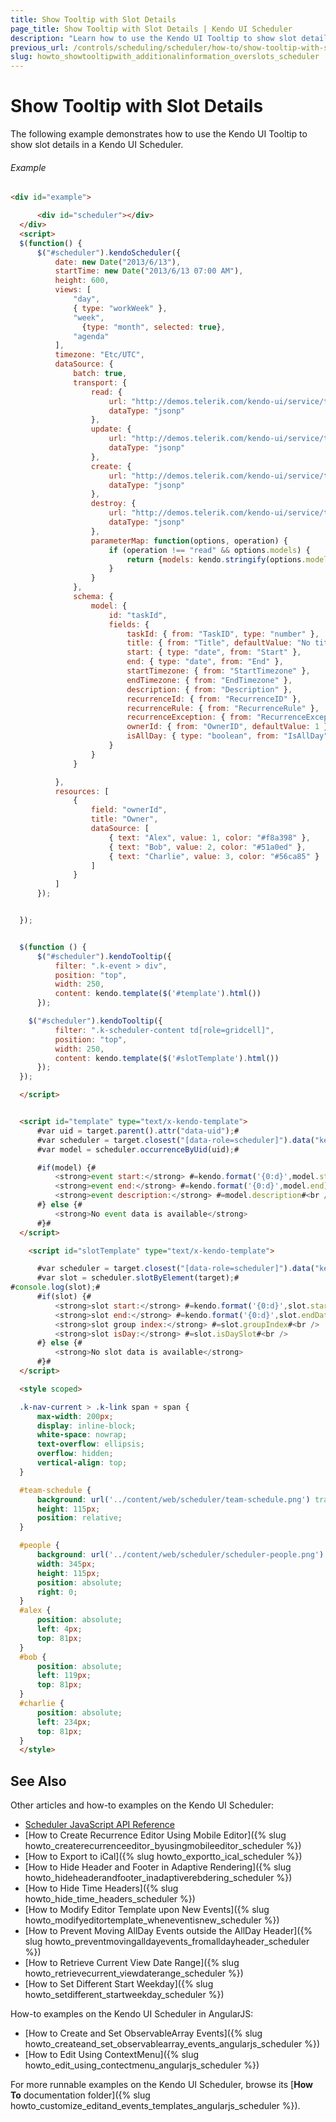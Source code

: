 ```yaml
---
title: Show Tooltip with Slot Details
page_title: Show Tooltip with Slot Details | Kendo UI Scheduler
description: "Learn how to use the Kendo UI Tooltip to show slot details in a Kendo UI Scheduler."
previous_url: /controls/scheduling/scheduler/how-to/show-tooltip-with-slot-details
slug: howto_showtooltipwith_additionalinformation_overslots_scheduler
---
```


# Show Tooltip with Slot Details

The following example demonstrates how to use the Kendo UI Tooltip to show slot details in a Kendo UI Scheduler.

###### Example

```html
<div id="example">

      <div id="scheduler"></div>
  </div>
  <script>
  $(function() {
      $("#scheduler").kendoScheduler({
          date: new Date("2013/6/13"),
          startTime: new Date("2013/6/13 07:00 AM"),
          height: 600,
          views: [
              "day",
              { type: "workWeek" },
              "week",
            	{type: "month", selected: true},
              "agenda"
          ],
          timezone: "Etc/UTC",
          dataSource: {
              batch: true,
              transport: {
                  read: {
                      url: "http://demos.telerik.com/kendo-ui/service/tasks",
                      dataType: "jsonp"
                  },
                  update: {
                      url: "http://demos.telerik.com/kendo-ui/service/tasks/update",
                      dataType: "jsonp"
                  },
                  create: {
                      url: "http://demos.telerik.com/kendo-ui/service/tasks/create",
                      dataType: "jsonp"
                  },
                  destroy: {
                      url: "http://demos.telerik.com/kendo-ui/service/tasks/destroy",
                      dataType: "jsonp"
                  },
                  parameterMap: function(options, operation) {
                      if (operation !== "read" && options.models) {
                          return {models: kendo.stringify(options.models)};
                      }
                  }
              },
              schema: {
                  model: {
                      id: "taskId",
                      fields: {
                          taskId: { from: "TaskID", type: "number" },
                          title: { from: "Title", defaultValue: "No title", validation: { required: true } },
                          start: { type: "date", from: "Start" },
                          end: { type: "date", from: "End" },
                          startTimezone: { from: "StartTimezone" },
                          endTimezone: { from: "EndTimezone" },
                          description: { from: "Description" },
                          recurrenceId: { from: "RecurrenceID" },
                          recurrenceRule: { from: "RecurrenceRule" },
                          recurrenceException: { from: "RecurrenceException" },
                          ownerId: { from: "OwnerID", defaultValue: 1 },
                          isAllDay: { type: "boolean", from: "IsAllDay" }
                      }
                  }
              }

          },
          resources: [
              {
                  field: "ownerId",
                  title: "Owner",
                  dataSource: [
                      { text: "Alex", value: 1, color: "#f8a398" },
                      { text: "Bob", value: 2, color: "#51a0ed" },
                      { text: "Charlie", value: 3, color: "#56ca85" }
                  ]
              }
          ]
      });


  });


  $(function () {
      $("#scheduler").kendoTooltip({
          filter: ".k-event > div",
          position: "top",
          width: 250,
          content: kendo.template($('#template').html())
      });

    $("#scheduler").kendoTooltip({
          filter: ".k-scheduler-content td[role=gridcell]",
          position: "top",
          width: 250,
          content: kendo.template($('#slotTemplate').html())
      });
  });

  </script>


  <script id="template" type="text/x-kendo-template">
      #var uid = target.parent().attr("data-uid");#
      #var scheduler = target.closest("[data-role=scheduler]").data("kendoScheduler");#
      #var model = scheduler.occurrenceByUid(uid);#

      #if(model) {#
          <strong>event start:</strong> #=kendo.format('{0:d}',model.start)#<br />
          <strong>event end:</strong> #=kendo.format('{0:d}',model.end)#<br />
          <strong>event description:</strong> #=model.description#<br />
      #} else {#
          <strong>No event data is available</strong>
      #}#
  </script>

 	<script id="slotTemplate" type="text/x-kendo-template">

      #var scheduler = target.closest("[data-role=scheduler]").data("kendoScheduler");#
      #var slot = scheduler.slotByElement(target);#
#console.log(slot);#
      #if(slot) {#
          <strong>slot start:</strong> #=kendo.format('{0:d}',slot.startDate)#<br />
          <strong>slot end:</strong> #=kendo.format('{0:d}',slot.endDate)#<br />
          <strong>slot group index:</strong> #=slot.groupIndex#<br />
          <strong>slot isDay:</strong> #=slot.isDaySlot#<br />
      #} else {#
          <strong>No slot data is available</strong>
      #}#
  </script>

  <style scoped>

  .k-nav-current > .k-link span + span {
      max-width: 200px;
      display: inline-block;
      white-space: nowrap;
      text-overflow: ellipsis;
      overflow: hidden;
      vertical-align: top;
  }

  #team-schedule {
      background: url('../content/web/scheduler/team-schedule.png') transparent no-repeat;
      height: 115px;
      position: relative;
  }

  #people {
      background: url('../content/web/scheduler/scheduler-people.png') no-repeat;
      width: 345px;
      height: 115px;
      position: absolute;
      right: 0;
  }
  #alex {
      position: absolute;
      left: 4px;
      top: 81px;
  }
  #bob {
      position: absolute;
      left: 119px;
      top: 81px;
  }
  #charlie {
      position: absolute;
      left: 234px;
      top: 81px;
  }
  </style>

```

## See Also

Other articles and how-to examples on the Kendo UI Scheduler:

* [Scheduler JavaScript API Reference](/api/javascript/ui/scheduler)
* [How to Create Recurrence Editor Using Mobile Editor]({% slug howto_createrecurrenceeditor_byusingmobileeditor_scheduler %})
* [How to Export to iCal]({% slug howto_exportto_ical_scheduler %})
* [How to Hide Header and Footer in Adaptive Rendering]({% slug howto_hideheaderandfooter_inadaptiverebdering_scheduler %})
* [How to Hide Time Headers]({% slug howto_hide_time_headers_scheduler %})
* [How to Modify Editor Template upon New Events]({% slug howto_modifyeditortemplate_wheneventisnew_scheduler %})
* [How to Prevent Moving AllDay Events outside the AllDay Header]({% slug howto_preventmovingalldayevents_fromalldayheader_scheduler %})
* [How to Retrieve Current View Date Range]({% slug howto_retrievecurrent_viewdaterange_scheduler %})
* [How to Set Different Start Weekday]({% slug howto_setdifferent_startweekday_scheduler %})

How-to examples on the Kendo UI Scheduler in AngularJS:

* [How to Create and Set ObservableArray Events]({% slug howto_createand_set_observablearray_events_angularjs_scheduler %})
* [How to Edit Using ContextMenu]({% slug howto_edit_using_contectmenu_angularjs_scheduler %})

For more runnable examples on the Kendo UI Scheduler, browse its [**How To** documentation folder]({% slug howto_customize_editand_events_templates_angularjs_scheduler %}).
